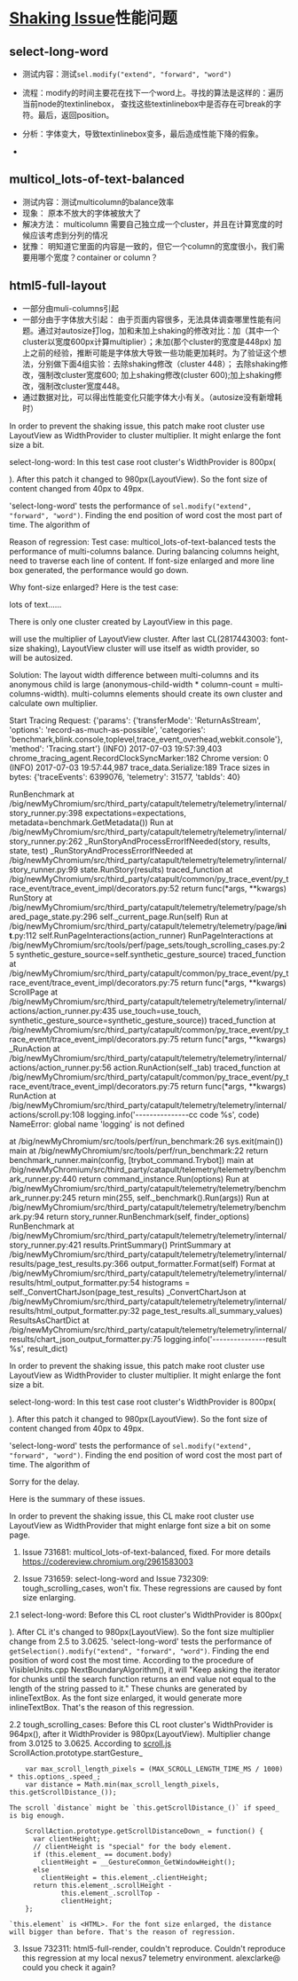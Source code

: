# [Shaking Issue](https://codereview.chromium.org/2817443003/)性能问题

## select-long-word

- 测试内容：测试`sel.modify("extend", "forward", "word")`
- 流程：modify的时间主要花在找下一个word上。寻找的算法是这样的：遍历当前node的textinlinebox， 查找这些textinlinebox中是否存在可break的字符。最后，返回position。
- 分析：字体变大，导致textinlinebox变多，最后造成性能下降的假象。

- 

## multicol_lots-of-text-balanced

- 测试内容：测试multicolumn的balance效率
- 现象： 原本不放大的字体被放大了
- 解决方法： multicolumn 需要自己独立成一个cluster，并且在计算宽度的时候应该考虑到分列的情况
- 犹豫： 明知道它里面的内容是一致的，但它一个column的宽度很小，我们需要用哪个宽度？container or column？

## html5-full-layout

- 一部分由muli-columns引起
- 一部分由于字体放大引起： 由于页面内容很多，无法具体调查哪里性能有问题。通过对autosize打log，加和未加上shaking的修改对比：加（其中一个cluster以宽度600px计算multiplier）；未加(那个cluster的宽度是448px) 加上之前的经验，推断可能是字体放大导致一些功能更加耗时。为了验证这个想法，分别做下面4组实验：去除shaking修改（cluster 448）； 去除shaking修改，强制改cluster宽度600; 加上shaking修改(cluster 600);加上shaking修改，强制改cluster宽度448。
- 通过数据对比，可以得出性能变化只能字体大小有关。（autosize没有新增耗时）



In order to prevent the shaking issue, this patch make root cluster use LayoutView as WidthProvider to cluster multiplier. It might enlarge the font size  a bit.

select-long-word:
In this test case root cluster's WidthProvider is 800px(<div id="long">). After this patch it changed to 980px(LayoutView). So the font size of content changed from 40px to 49px.

'select-long-word' tests the performance of `sel.modify("extend", "forward", "word")`. Finding the end position of word cost the most part of time. The algorithm of 







Reason of regression:
Test case: multicol_lots-of-text-balanced tests the performance of multi-columns balance. During balancing columns height, need to traverse each line of content. If font-size enlarged and more line box generated, the performance would go down.

Why font-size enlarged?
Here is the test case:
<html>
  <body>
    <div style="-webkit-columns:3; orphans:2; widows:2;">
      lots of text......
    </div>
  </body>
</html>

There is only one cluster created by LayoutView in this page. <div> will use the multiplier of LayoutView cluster. After last CL(2817443003: font-size shaking), LayoutView cluster will use itself as width provider, so <div> will be autosized.

Solution:
The layout width difference between multi-columns and its anonymous child is large (anonymous-child-width * column-count = multi-columns-width). multi-columns elements should create its own cluster and calculate own multiplier.















Start Tracing Request: {'params': {'transferMode': 'ReturnAsStream', 'options': 'record-as-much-as-possible', 'categories': 'benchmark,blink.console,toplevel,trace_event_overhead,webkit.console'}, 'method': 'Tracing.start'}
(INFO) 2017-07-03 19:57:39,403 chrome_tracing_agent.RecordClockSyncMarker:182  Chrome version: 0
(INFO) 2017-07-03 19:57:44,987 trace_data.Serialize:189  Trace sizes in bytes: {'traceEvents': 6399076, 'telemetry': 31577, 'tabIds': 40}



  RunBenchmark at /big/newMyChromium/src/third_party/catapult/telemetry/telemetry/internal/story_runner.py:398
    expectations=expectations, metadata=benchmark.GetMetadata())
  Run at /big/newMyChromium/src/third_party/catapult/telemetry/telemetry/internal/story_runner.py:262
    _RunStoryAndProcessErrorIfNeeded(story, results, state, test)
  _RunStoryAndProcessErrorIfNeeded at /big/newMyChromium/src/third_party/catapult/telemetry/telemetry/internal/story_runner.py:99
    state.RunStory(results)
  traced_function at /big/newMyChromium/src/third_party/catapult/common/py_trace_event/py_trace_event/trace_event_impl/decorators.py:52
    return func(*args, **kwargs)
  RunStory at /big/newMyChromium/src/third_party/catapult/telemetry/telemetry/page/shared_page_state.py:296
    self._current_page.Run(self)
  Run at /big/newMyChromium/src/third_party/catapult/telemetry/telemetry/page/__init__.py:112
    self.RunPageInteractions(action_runner)
  RunPageInteractions at /big/newMyChromium/src/tools/perf/page_sets/tough_scrolling_cases.py:25
    synthetic_gesture_source=self.synthetic_gesture_source)
  traced_function at /big/newMyChromium/src/third_party/catapult/common/py_trace_event/py_trace_event/trace_event_impl/decorators.py:75
    return func(*args, **kwargs)
  ScrollPage at /big/newMyChromium/src/third_party/catapult/telemetry/telemetry/internal/actions/action_runner.py:435
    use_touch=use_touch, synthetic_gesture_source=synthetic_gesture_source))
  traced_function at /big/newMyChromium/src/third_party/catapult/common/py_trace_event/py_trace_event/trace_event_impl/decorators.py:75
    return func(*args, **kwargs)
  _RunAction at /big/newMyChromium/src/third_party/catapult/telemetry/telemetry/internal/actions/action_runner.py:56
    action.RunAction(self._tab)
  traced_function at /big/newMyChromium/src/third_party/catapult/common/py_trace_event/py_trace_event/trace_event_impl/decorators.py:75
    return func(*args, **kwargs)
  RunAction at /big/newMyChromium/src/third_party/catapult/telemetry/telemetry/internal/actions/scroll.py:108
    logging.info('---------------cc code %s', code)
NameError: global name 'logging' is not defined




  <module> at /big/newMyChromium/src/tools/perf/run_benchmark:26
    sys.exit(main())
  main at /big/newMyChromium/src/tools/perf/run_benchmark:22
    return benchmark_runner.main(config, [trybot_command.Trybot])
  main at /big/newMyChromium/src/third_party/catapult/telemetry/telemetry/benchmark_runner.py:440
    return command_instance.Run(options)
  Run at /big/newMyChromium/src/third_party/catapult/telemetry/telemetry/benchmark_runner.py:245
    return min(255, self._benchmark().Run(args))
  Run at /big/newMyChromium/src/third_party/catapult/telemetry/telemetry/benchmark.py:94
    return story_runner.RunBenchmark(self, finder_options)
  RunBenchmark at /big/newMyChromium/src/third_party/catapult/telemetry/telemetry/internal/story_runner.py:421
    results.PrintSummary()
  PrintSummary at /big/newMyChromium/src/third_party/catapult/telemetry/telemetry/internal/results/page_test_results.py:366
    output_formatter.Format(self)
  Format at /big/newMyChromium/src/third_party/catapult/telemetry/telemetry/internal/results/html_output_formatter.py:54
    histograms = self._ConvertChartJson(page_test_results)
  _ConvertChartJson at /big/newMyChromium/src/third_party/catapult/telemetry/telemetry/internal/results/html_output_formatter.py:32
    page_test_results.all_summary_values)
  ResultsAsChartDict at /big/newMyChromium/src/third_party/catapult/telemetry/telemetry/internal/results/chart_json_output_formatter.py:75
    logging.info('---------------result %s', result_dict)










In order to prevent the shaking issue, this patch make root cluster use LayoutView as WidthProvider to cluster multiplier. It might enlarge the font size  a bit.

select-long-word:
In this test case root cluster's WidthProvider is 800px(<div id="long">). After this patch it changed to 980px(LayoutView). So the font size of content changed from 40px to 49px.

'select-long-word' tests the performance of `sel.modify("extend", "forward", "word")`. Finding the end position of word cost the most part of time. The algorithm of








Sorry for the delay.

Here is the summary of these issues.

In order to prevent the shaking issue, this CL make root cluster use LayoutView as WidthProvider that might enlarge font size a bit on some page.

1. Issue 731681: multicol_lots-of-text-balanced, fixed. For more details https://codereview.chromium.org/2961583003

2. Issue 731659: select-long-word and Issue 732309: tough_scrolling_cases, won't fix. These regressions are caused by font size enlarging.

  2.1 select-long-word:
    Before this CL root cluster's WidthProvider is 800px(<div id="long">). After CL it's changed to 980px(LayoutView). So the font size multiplier change from 2.5 to 3.0625.
    'select-long-word' tests the performance of `getSelection().modify("extend", "forward", "word")`. Finding the end position of word cost the most time.
    According to the procedure of VisibleUnits.cpp NextBoundaryAlgorithm(), it will "Keep asking the iterator for chunks until the search function returns an end value not equal to the length of the string passed to it." These chunks are generated by inlineTextBox. As the font size enlarged, it would generate more inlineTextBox. That's the reason of this regression.

  2.2 tough_scrolling_cases:
    Before this CL root cluster's WidthProvider is 964px(<body>), after it WidthProvider is 980px(LayoutView). Multiplier change from 3.0125 to 3.0625.
    According to [scroll.js](https://cs.chromium.org/chromium/src/third_party/catapult/telemetry/telemetry/internal/actions/scroll.js)  ScrollAction.prototype.startGesture_ 

        var max_scroll_length_pixels = (MAX_SCROLL_LENGTH_TIME_MS / 1000) * this.options_.speed_;
        var distance = Math.min(max_scroll_length_pixels, this.getScrollDistance_());

    The scroll `distance` might be `this.getScrollDistance_()` if speed_ is big enough.

        ScrollAction.prototype.getScrollDistanceDown_ = function() {
          var clientHeight;
          // clientHeight is "special" for the body element.
          if (this.element_ == document.body)
            clientHeight = __GestureCommon_GetWindowHeight();
          else
            clientHeight = this.element_.clientHeight;
          return this.element_.scrollHeight -
                 this.element_.scrollTop -
                 clientHeight;
        }; 

    `this.element` is <HTML>. For the font size enlarged, the distance will bigger than before. That's the reason of regression.

3. Issue 732311: html5-full-render, couldn't reproduce.
  Couldn't reproduce this regression at my local nexus7 telemetry environment. alexclarke@ could you check it again? 







